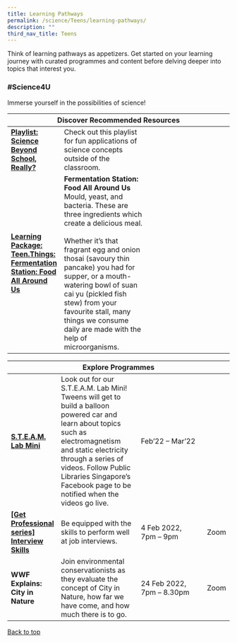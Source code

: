 ```yaml
---
title: Learning Pathways
permalink: /science/Teens/learning-pathways/
description: ""
third_nav_title: Teens
---
```

<style type="text/css">
/* Links */
.content a { color: #322987; }
.content a:focus,
.content a:hover { color: #28216c; }

/* Button Outline */
.bp-button { padding-left: 1.5rem; padding-right: 1.5rem; }
.bp-button.is-primary-outline { border: 1px solid #322987; color: #322987; background-color: transparent; text-decoration: none; }
.bp-button.is-primary-outline:focus,
.bp-button.is-primary-outline:hover { border: 1px solid #322987; color: #cff2e8; background-color: #322987; text-decoration: none; }

/* Responsive Iframe */
.responsive-iframe { position: absolute; top: 0; left: 0; bottom: 0; right: 0; width: 100%; height: 100%; }
.responsive-iframe-container { position: relative; overflow: hidden; width: 100%; }
.responsive-iframe-container.ratio-16by9 { padding-top: 56.25%; }
.responsive-iframe-container.ratio-4by3 { padding-top: 75%; }
.responsive-iframe-container.ratio-3by2 { padding-top: 66.66%; }
.responsive-iframe-container.ratio-1by1 { padding-top: 100%; }
</style>
Think of learning pathways as appetizers. Get started on your learning journey with curated programmes and content before delving deeper into topics that interest you.
<h3><b> #Science4U </b></h3>

Immerse yourself in the possibilities of science! 
<div class="horizontal-scroll margin--bottom--lg">
  <table class="generic-table">
    <thead>
      <tr>
        <th colspan="4" class="is-uppercase has-weight-normal ">Discover Recommended Resources</th>
      </tr>
    </thead>
    <tbody>
      <tr>
        <td style="width: 20%;"><a href="/science/teens/content  " target="_blank"><b>Playlist: Science Beyond School, Really?</b></a></td>
        <td style="width: 40%;"> Check out this playlist for fun applications of science concepts outside of the classroom.</td>
        <td style="width: 20%;"> </td>
        <td style="width: 20%;"> </td>
      </tr>
      <tr>
        <td><a href="/science/teens/content"><b>Learning Package: Teen.Things: Fermentation Station: Food All Around Us</b></a></td>
        <td><b> Fermentation Station: Food All Around Us</b> Mould, yeast, and bacteria. These are three ingredients which create a delicious meal. <br><br>Whether it’s that fragrant egg and onion thosai (savoury thin pancake) you had for supper, or a mouth-watering bowl of suan cai yu (pickled fish stew) from your favourite stall, many things we consume daily are made with the help of microorganisms. </td>
        <td></td>
        <td> </td>
      </tr>
</tbody>
  </table>
</div>

<div class="horizontal-scroll margin--bottom--lg">
  <table class="generic-table">
    <thead>
      <tr>
        <th colspan="4" class="is-uppercase has-weight-normal ">Explore Programmes</th>
      </tr>
    </thead>
    <tbody>
<tr>
        <td style="width: 20%;"><a href="https://childrenandteens.nlb.gov.sg/events/steamlab2022/#steam-lab-mini-videos 
" target="_blank"><b> S.T.E.A.M. Lab Mini </b></a></td>
        <td style="width: 40%;">Look out for our S.T.E.A.M. Lab Mini! Tweens will get to build a balloon powered car and learn about topics such as electromagnetism and static electricity through a series of videos.
Follow Public Libraries Singapore’s Facebook page to be notified when the videos go live.
</td>
        <td style="width: 40%;"> Feb’22 – Mar’22</td>
        <td> </td>
      </tr>
<tr>
<td><a href="http://go.gov.sg/get-professional-series" target="_blank"><b> [Get Professional series] Interview Skills</b></a></td>
        <td> Be equipped with the skills to perform well at job interviews.</td>
        <td>4 Feb 2022, <br>7pm – 9pm </td>
        <td>Zoom</td>
      </tr>
<tr>
<td><b> WWF Explains: City in Nature</b></td>
        <td> Join environmental conservationists as they evaluate the concept of City in Nature, how far we have come, and how much there is to go.</td>
        <td>24 Feb 2022, <br>7pm – 8.30pm </td>
        <td>Zoom</td>
      </tr>

  </tbody>
  </table>
</div>

<p class="has-text-right margin--top--xl"><a href="#main-content">Back to top</a></p>